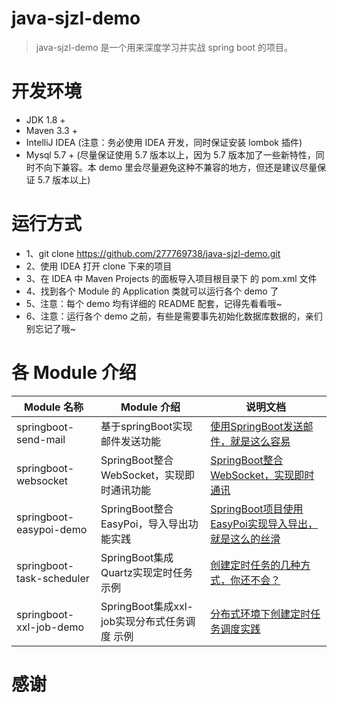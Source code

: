 # java-sjzl-demo
> java-sjzl-demo 是一个用来深度学习并实战 spring boot 的项目。

# 开发环境
- JDK 1.8 +
- Maven 3.3 +
- IntelliJ IDEA (注意：务必使用 IDEA 开发，同时保证安装 lombok 插件)
- Mysql 5.7 + (尽量保证使用 5.7 版本以上，因为 5.7 版本加了一些新特性，同时不向下兼容。本 demo 里会尽量避免这种不兼容的地方，但还是建议尽量保证 5.7 版本以上)

# 运行方式
- 1、git clone https://github.com/277769738/java-sjzl-demo.git
- 2、使用 IDEA 打开 clone 下来的项目
- 3、在 IDEA 中 Maven Projects 的面板导入项目根目录下 的 pom.xml 文件
- 4、找到各个 Module 的 Application 类就可以运行各个 demo 了
- 5、注意：每个 demo 均有详细的 README 配套，记得先看看哦~
- 6、注意：运行各个 demo 之前，有些是需要事先初始化数据库数据的，亲们别忘记了哦~

# 各 Module 介绍
| Module 名称 | Module 介绍 | 说明文档 |
| --- | --- |--- |
|springboot-send-mail|基于springBoot实现邮件发送功能|[使用SpringBoot发送邮件，就是这么容易](https://mp.weixin.qq.com/s/9NqkiTsAhyveddAvMgLhRQ)
|springboot-websocket|SpringBoot整合WebSocket，实现即时通讯功能|[SpringBoot整合WebSocket，实现即时通讯](https://mp.weixin.qq.com/s/00XT8yqr7xC0xNH0vQiR5A)
|springboot-easypoi-demo|SpringBoot整合EasyPoi，导入导出功能实践|[SpringBoot项目使用EasyPoi实现导入导出，就是这么的丝滑](https://mp.weixin.qq.com/s/f8nrPxAtI3xIyiGE3HXvbA)
|springboot-task-scheduler|SpringBoot集成Quartz实现定时任务 示例 |[创建定时任务的几种方式，你还不会？](https://mp.weixin.qq.com/s/2bcH3nO8WZP08HxPk4j4mw)
|springboot-xxl-job-demo|SpringBoot集成xxl-job实现分布式任务调度 示例|[分布式环境下创建定时任务调度实践](https://mp.weixin.qq.com/s/v7XDOHDw26Pl-Lat7zvzzQ)

# 感谢
